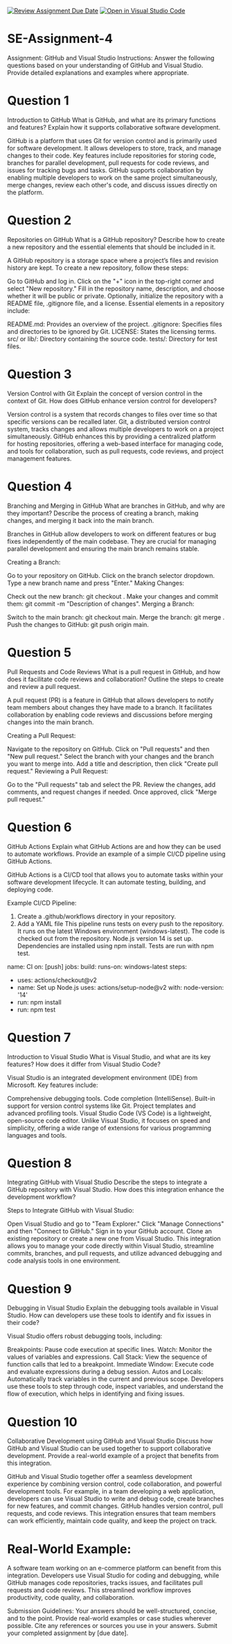 [![Review Assignment Due Date](https://classroom.github.com/assets/deadline-readme-button-22041afd0340ce965d47ae6ef1cefeee28c7c493a6346c4f15d667ab976d596c.svg)](https://classroom.github.com/a/GvXCZgfk)
[![Open in Visual Studio Code](https://classroom.github.com/assets/open-in-vscode-2e0aaae1b6195c2367325f4f02e2d04e9abb55f0b24a779b69b11b9e10269abc.svg)](https://classroom.github.com/online_ide?assignment_repo_id=15317963&assignment_repo_type=AssignmentRepo)

# SE-Assignment-4

Assignment: GitHub and Visual Studio
Instructions:
Answer the following questions based on your understanding of GitHub and Visual Studio. Provide detailed explanations and examples where appropriate.

# Question 1

Introduction to GitHub
What is GitHub, and what are its primary functions and features? Explain how it supports collaborative software development.

GitHub is a platform that uses Git for version control and is primarily used for software development. It allows developers to store, track, and manage changes to their code. Key features include repositories for storing code, branches for parallel development, pull requests for code reviews, and issues for tracking bugs and tasks. GitHub supports collaboration by enabling multiple developers to work on the same project simultaneously, merge changes, review each other's code, and discuss issues directly on the platform.

# Question 2

Repositories on GitHub
What is a GitHub repository? Describe how to create a new repository and the essential elements that should be included in it.

A GitHub repository is a storage space where a project’s files and revision history are kept. To create a new repository, follow these steps:

Go to GitHub and log in.
Click on the "+" icon in the top-right corner and select "New repository."
Fill in the repository name, description, and choose whether it will be public or private.
Optionally, initialize the repository with a README file, .gitignore file, and a license.
Essential elements in a repository include:

README.md: Provides an overview of the project.
.gitignore: Specifies files and directories to be ignored by Git.
LICENSE: States the licensing terms.
src/ or lib/: Directory containing the source code.
tests/: Directory for test files.

# Question 3

Version Control with Git
Explain the concept of version control in the context of Git. How does GitHub enhance version control for developers?

Version control is a system that records changes to files over time so that specific versions can be recalled later. Git, a distributed version control system, tracks changes and allows multiple developers to work on a project simultaneously. GitHub enhances this by providing a centralized platform for hosting repositories, offering a web-based interface for managing code, and tools for collaboration, such as pull requests, code reviews, and project management features.

# Question 4

Branching and Merging in GitHub
What are branches in GitHub, and why are they important? Describe the process of creating a branch, making changes, and merging it back into the main branch.

Branches in GitHub allow developers to work on different features or bug fixes independently of the main codebase. They are crucial for managing parallel development and ensuring the main branch remains stable.

Creating a Branch:

Go to your repository on GitHub.
Click on the branch selector dropdown.
Type a new branch name and press "Enter."
Making Changes:

Check out the new branch: git checkout <branch-name>.
Make your changes and commit them: git commit -m "Description of changes".
Merging a Branch:

Switch to the main branch: git checkout main.
Merge the branch: git merge <branch-name>.
Push the changes to GitHub: git push origin main.

# Question 5

Pull Requests and Code Reviews
What is a pull request in GitHub, and how does it facilitate code reviews and collaboration? Outline the steps to create and review a pull request.

A pull request (PR) is a feature in GitHub that allows developers to notify team members about changes they have made to a branch. It facilitates collaboration by enabling code reviews and discussions before merging changes into the main branch.

Creating a Pull Request:

Navigate to the repository on GitHub.
Click on "Pull requests" and then "New pull request."
Select the branch with your changes and the branch you want to merge into.
Add a title and description, then click "Create pull request."
Reviewing a Pull Request:

Go to the "Pull requests" tab and select the PR.
Review the changes, add comments, and request changes if needed.
Once approved, click "Merge pull request."

# Question 6

GitHub Actions
Explain what GitHub Actions are and how they can be used to automate workflows. Provide an example of a simple CI/CD pipeline using GitHub Actions.

GitHub Actions is a CI/CD tool that allows you to automate tasks within your software development lifecycle. It can automate testing, building, and deploying code.

Example CI/CD Pipeline:

1. Create a .github/workflows directory in your repository.
2. Add a YAML file
   This pipeline runs tests on every push to the repository.
   It runs on the latest Windows environment (windows-latest).
   The code is checked out from the repository.
   Node.js version 14 is set up.
   Dependencies are installed using npm install.
   Tests are run with npm test.

name: CI
on: [push]
jobs:
build:
runs-on: windows-latest
steps:

- uses: actions/checkout@v2
- name: Set up Node.js
  uses: actions/setup-node@v2
  with:
  node-version: '14'
- run: npm install
- run: npm test

# Question 7

Introduction to Visual Studio
What is Visual Studio, and what are its key features? How does it differ from Visual Studio Code?

Visual Studio is an integrated development environment (IDE) from Microsoft. Key features include:

Comprehensive debugging tools.
Code completion (IntelliSense).
Built-in support for version control systems like Git.
Project templates and advanced profiling tools.
Visual Studio Code (VS Code) is a lightweight, open-source code editor. Unlike Visual Studio, it focuses on speed and simplicity, offering a wide range of extensions for various programming languages and tools.

# Question 8

Integrating GitHub with Visual Studio
Describe the steps to integrate a GitHub repository with Visual Studio. How does this integration enhance the development workflow?

Steps to Integrate GitHub with Visual Studio:

Open Visual Studio and go to "Team Explorer."
Click "Manage Connections" and then "Connect to GitHub."
Sign in to your GitHub account.
Clone an existing repository or create a new one from Visual Studio.
This integration allows you to manage your code directly within Visual Studio, streamline commits, branches, and pull requests, and utilize advanced debugging and code analysis tools in one environment.

# Question 9

Debugging in Visual Studio
Explain the debugging tools available in Visual Studio. How can developers use these tools to identify and fix issues in their code?

Visual Studio offers robust debugging tools, including:

Breakpoints: Pause code execution at specific lines.
Watch: Monitor the values of variables and expressions.
Call Stack: View the sequence of function calls that led to a breakpoint.
Immediate Window: Execute code and evaluate expressions during a debug session.
Autos and Locals: Automatically track variables in the current and previous scope.
Developers use these tools to step through code, inspect variables, and understand the flow of execution, which helps in identifying and fixing issues.

# Question 10

Collaborative Development using GitHub and Visual Studio
Discuss how GitHub and Visual Studio can be used together to support collaborative development. Provide a real-world example of a project that benefits from this integration.

GitHub and Visual Studio together offer a seamless development experience by combining version control, code collaboration, and powerful development tools. For example, in a team developing a web application, developers can use Visual Studio to write and debug code, create branches for new features, and commit changes. GitHub handles version control, pull requests, and code reviews. This integration ensures that team members can work efficiently, maintain code quality, and keep the project on track.

# Real-World Example:

A software team working on an e-commerce platform can benefit from this integration. Developers use Visual Studio for coding and debugging, while GitHub manages code repositories, tracks issues, and facilitates pull requests and code reviews. This streamlined workflow improves productivity, code quality, and collaboration.

Submission Guidelines:
Your answers should be well-structured, concise, and to the point.
Provide real-world examples or case studies wherever possible.
Cite any references or sources you use in your answers.
Submit your completed assignment by [due date].
